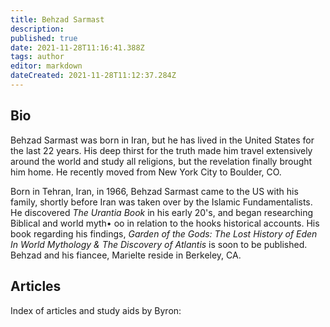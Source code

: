 ```yaml
---
title: Behzad Sarmast
description:
published: true
date: 2021-11-28T11:16:41.388Z
tags: author
editor: markdown
dateCreated: 2021-11-28T11:12:37.284Z
---
```


## Bio

Behzad Sarmast was born in Iran, but he has lived in the United States for the last 22 years. His deep thirst for the truth made him travel extensively around the world and study all religions, but the revelation finally brought him home. He recently moved from New York City to Boulder, CO.

Born in Tehran, Iran, in 1966, Behzad Sarmast came to the US with his family, shortly before Iran was taken over by the Islamic Fundamentalists. He discovered _The Urantia Book_ in his early 20's, and began researching Biblical and world myth• oo in relation to the hooks historical accounts. His book regarding his findings, _Garden of the Gods: The Lost History of Eden In World Mythology & The Discovery of Atlantis_ is soon to be published. Behzad and his fiancee, Marielte reside in Berkeley, CA.

## Articles

Index of articles and study aids by Byron: